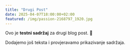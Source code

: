 ```yaml
---
title: "Drugi Post"
date: 2025-04-07T18:00:00+02:00
featured: /img/passion-2168797_1920.jpg
---
```


Ovo je **testni sadržaj** za drugi blog post. 🎉

Dodajemo još teksta i provjeravamo prikazivanje sadržaja.
